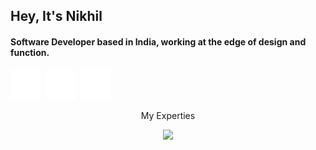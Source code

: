 <div width="50%">
  <h2>Hey, It's Nikhil</h2>
  <h4>Software Developer based in India, working at the edge of design and function.</h2>
  <div style="display: flex; gap: 8px;">
  <a href="https://www.linkedin.com/in/nickkcode" target="_blank">
    <img src="./assets/icons/linkedin.svg"/>
  </a>
  <a href="https://www.x.com/nickkcode" target="_blank">
    <img src="./assets/icons/twitter-x.svg"/>
  </a>
  <a href="https://www.discord.com/nickkcode" target="_blank">
    <img src="./assets/icons/discord.svg"/>
  </a>
  </div>
</div>

<div>
  <div align="center">
    <p>My Experties</p>
        <img src="https://skillicons.dev/icons?i=apollo,docker,express,figma,firebase,git,graphql,javascript,jest,linux,mongodb,nextjs,nodejs,notion,npm,postgres,postman,prisma,react,supabase,tailwind,typescript&perline=11" />
  </div>
</div>

